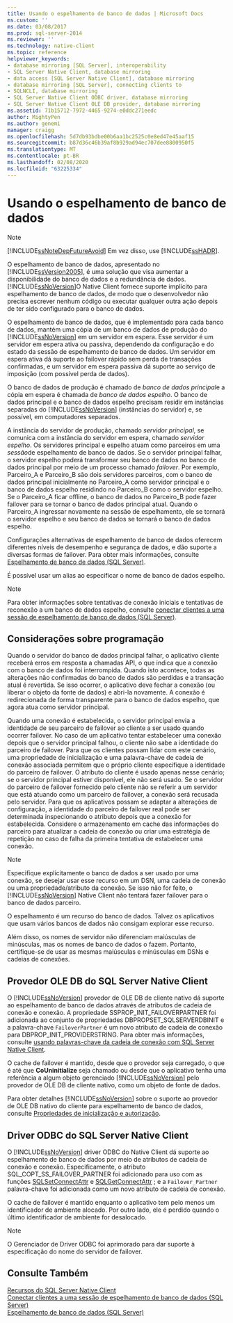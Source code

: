 ```yaml
---
title: Usando o espelhamento de banco de dados | Microsoft Docs
ms.custom: ''
ms.date: 03/08/2017
ms.prod: sql-server-2014
ms.reviewer: ''
ms.technology: native-client
ms.topic: reference
helpviewer_keywords:
- database mirroring [SQL Server], interoperability
- SQL Server Native Client, database mirroring
- data access [SQL Server Native Client], database mirroring
- database mirroring [SQL Server], connecting clients to
- SQLNCLI, database mirroring
- SQL Server Native Client ODBC driver, database mirroring
- SQL Server Native Client OLE DB provider, database mirroring
ms.assetid: 71b15712-7972-4465-9274-e0ddc271eedc
author: MightyPen
ms.author: genemi
manager: craigg
ms.openlocfilehash: 5d7db93bdbe00b6aa1bc2525c0e8ed47e45aaf15
ms.sourcegitcommit: b87d36c46b39af8b929ad94ec707dee8800950f5
ms.translationtype: MT
ms.contentlocale: pt-BR
ms.lasthandoff: 02/08/2020
ms.locfileid: "63225334"
---
```

# <a name="using-database-mirroring"></a>Usando o espelhamento de banco de dados
    
> [!NOTE]  
>  [!INCLUDE[ssNoteDepFutureAvoid](../../../includes/ssnotedepfutureavoid-md.md)] Em vez disso, use [!INCLUDE[ssHADR](../../../includes/sshadr-md.md)].  
  
 O espelhamento de banco de dados, apresentado no [!INCLUDE[ssVersion2005](../../../includes/ssversion2005-md.md)], é uma solução que visa aumentar a disponibilidade do banco de dados e a redundância de dados. [!INCLUDE[ssNoVersion](../../../includes/ssnoversion-md.md)]O Native Client fornece suporte implícito para espelhamento de banco de dados, de modo que o desenvolvedor não precisa escrever nenhum código ou executar qualquer outra ação depois de ter sido configurado para o banco de dados.  
  
 O espelhamento de banco de dados, que é implementado para cada banco de dados, mantém uma cópia de um banco de dados de produção do [!INCLUDE[ssNoVersion](../../../includes/ssnoversion-md.md)] em um servidor em espera. Esse servidor é um servidor em espera ativa ou passiva, dependendo da configuração e do estado da sessão de espelhamento de banco de dados. Um servidor em espera ativa dá suporte ao failover rápido sem perda de transações confirmadas, e um servidor em espera passiva dá suporte ao serviço de imposição (com possível perda de dados).  
  
 O banco de dados de produção é chamado de *banco de dados principal*e a cópia em espera é chamada de *banco de dados espelho*. O banco de dados principal e o banco de dados espelho precisam residir em instâncias separadas do [!INCLUDE[ssNoVersion](../../../includes/ssnoversion-md.md)] (instâncias do servidor) e, se possível, em computadores separados.  
  
 A instância do servidor de produção, chamado *servidor principal*, se comunica com a instância do servidor em espera, chamado *servidor espelho*. Os servidores principal e espelho atuam como parceiros em uma *sessão*de espelhamento de banco de dados. Se o servidor principal falhar, o servidor espelho poderá transformar seu banco de dados no banco de dados principal por meio de um processo chamado *failover*. Por exemplo, Parceiro_A e Parceiro_B são dois servidores parceiros, com o banco de dados principal inicialmente no Parceiro_A como servidor principal e o banco de dados espelho residindo no Parceiro_B como o servidor espelho. Se o Parceiro_A ficar offline, o banco de dados no Parceiro_B pode fazer failover para se tornar o banco de dados principal atual. Quando o Parceiro_A ingressar novamente na sessão de espelhamento, ele se tornará o servidor espelho e seu banco de dados se tornará o banco de dados espelho.  
  
 Configurações alternativas de espelhamento de banco de dados oferecem diferentes níveis de desempenho e segurança de dados, e dão suporte a diversas formas de failover. Para obter mais informações, consulte [Espelhamento de banco de dados &#40;SQL Server&#41;](../../../database-engine/database-mirroring/database-mirroring-sql-server.md).  
  
 É possível usar um alias ao especificar o nome de banco de dados espelho.  
  
> [!NOTE]  
>  Para obter informações sobre tentativas de conexão iniciais e tentativas de reconexão a um banco de dados espelho, consulte [conectar clientes a uma sessão de espelhamento de banco de dados &#40;SQL Server&#41;](../../../database-engine/database-mirroring/connect-clients-to-a-database-mirroring-session-sql-server.md).  
  
## <a name="programming-considerations"></a>Considerações sobre programação  
 Quando o servidor do banco de dados principal falhar, o aplicativo cliente receberá erros em resposta a chamadas API, o que indica que a conexão com o banco de dados foi interrompida. Quando isto acontece, todas as alterações não confirmadas do banco de dados são perdidas e a transação atual é revertida. Se isso ocorrer, o aplicativo deve fechar a conexão (ou liberar o objeto da fonte de dados) e abri-la novamente. A conexão é redirecionada de forma transparente para o banco de dados espelho, que agora atua como servidor principal.  
  
 Quando uma conexão é estabelecida, o servidor principal envia a identidade de seu parceiro de failover ao cliente a ser usado quando ocorrer failover. No caso de um aplicativo tentar estabelecer uma conexão depois que o servidor principal falhou, o cliente não sabe a identidade do parceiro de failover. Para que os clientes possam lidar com este cenário, uma propriedade de inicialização e uma palavra-chave de cadeia de conexão associada permitem que o próprio cliente especifique a identidade do parceiro de failover. O atributo do cliente é usado apenas nesse cenário; se o servidor principal estiver disponível, ele não será usado. Se o servidor do parceiro de failover fornecido pelo cliente não se referir a um servidor que está atuando como um parceiro de failover, a conexão será recusada pelo servidor. Para que os aplicativos possam se adaptar a alterações de configuração, a identidade do parceiro de failover real pode ser determinada inspecionando o atributo depois que a conexão for estabelecida. Considere o armazenamento em cache das informações do parceiro para atualizar a cadeia de conexão ou criar uma estratégia de repetição no caso de falha da primeira tentativa de estabelecer uma conexão.  
  
> [!NOTE]  
>  Especifique explicitamente o banco de dados a ser usado por uma conexão, se desejar usar esse recurso em um DSN, uma cadeia de conexão ou uma propriedade/atributo da conexão. Se isso não for feito, o [!INCLUDE[ssNoVersion](../../../includes/ssnoversion-md.md)] Native Client não tentará fazer failover para o banco de dados parceiro.  
>   
>  O espelhamento é um recurso do banco de dados. Talvez os aplicativos que usam vários bancos de dados não consigam explorar esse recurso.  
>   
>  Além disso, os nomes de servidor não diferenciam maiúsculas de minúsculas, mas os nomes de banco de dados o fazem. Portanto, certifique-se de usar as mesmas maiúsculas e minúsculas em DSNs e cadeias de conexões.  
  
## <a name="sql-server-native-client-ole-db-provider"></a>Provedor OLE DB do SQL Server Native Client  
 O [!INCLUDE[ssNoVersion](../../../includes/ssnoversion-md.md)] provedor de OLE DB de cliente nativo dá suporte ao espelhamento de banco de dados através de atributos de cadeia de conexão e conexão. A propriedade SSPROP_INIT_FAILOVERPARTNER foi adicionada ao conjunto de propriedades DBPROPSET_SQLSERVERDBINIT e a palavra-chave `FailoverPartner` é um novo atributo de cadeia de conexão para DBPROP_INIT_PROVIDERSTRING. Para obter mais informações, consulte [usando palavras-chave da cadeia de conexão com SQL Server Native Client](../applications/using-connection-string-keywords-with-sql-server-native-client.md).  
  
 O cache de failover é mantido, desde que o provedor seja carregado, o que é até que **CoUninitialize** seja chamado ou desde que o aplicativo tenha uma referência a algum objeto gerenciado [!INCLUDE[ssNoVersion](../../../includes/ssnoversion-md.md)] pelo provedor de OLE DB de cliente nativo, como um objeto de fonte de dados.  
  
 Para obter detalhes [!INCLUDE[ssNoVersion](../../../includes/ssnoversion-md.md)] sobre o suporte ao provedor de OLE DB nativo do cliente para espelhamento de banco de dados, consulte [Propriedades de inicialização e autorização](../../native-client-ole-db-data-source-objects/initialization-and-authorization-properties.md).  
  
## <a name="sql-server-native-client-odbc-driver"></a>Driver ODBC do SQL Server Native Client  
 O [!INCLUDE[ssNoVersion](../../../includes/ssnoversion-md.md)] driver ODBC do Native Client dá suporte ao espelhamento de banco de dados por meio de atributos de cadeia de conexão e conexão. Especificamente, o atributo SQL_COPT_SS_FAILOVER_PARTNER foi adicionado para uso com as funções [SQLSetConnectAttr](../../native-client-odbc-api/sqlsetconnectattr.md) e [SQLGetConnectAttr](../../native-client-odbc-api/sqlgetconnectattr.md) ; e a `Failover_Partner` palavra-chave foi adicionada como um novo atributo de cadeia de conexão.  
  
 O cache de failover é mantido enquanto o aplicativo tem pelo menos um identificador de ambiente alocado. Por outro lado, ele é perdido quando o último identificador de ambiente for desalocado.  
  
> [!NOTE]  
>  O Gerenciador de Driver ODBC foi aprimorado para dar suporte à especificação do nome do servidor de failover.  
  
## <a name="see-also"></a>Consulte Também  
 [Recursos do SQL Server Native Client](sql-server-native-client-features.md)   
 [Conectar clientes a uma sessão de espelhamento de banco de dados &#40;SQL Server&#41;](../../../database-engine/database-mirroring/connect-clients-to-a-database-mirroring-session-sql-server.md)   
 [Espelhamento de banco de dados &#40;SQL Server&#41;](../../../database-engine/database-mirroring/database-mirroring-sql-server.md)  
  
  
